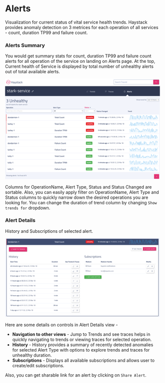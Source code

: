 # Alerts

Visualization for current status of vital service health trends. Haystack provides anomaly detection on 3 metrices for each operation of all services - count, duration TP99 and failure count.

### Alerts Summary
You would get summary stats for count, duration TP99 and failure count alerts for all operation of the service on landing on Alerts page.
At the top, Current health of Service is displayed by total number of unhealthy alerts out of total available alerts.

<img src="../images/alerts.png" style="width: 800px;"/>

Columns for OperationName, Alert Type, Status and Status Changed are sortable. Also, you can easily apply filter on OperationName, Alert Type and Status columns to quickly narrow down the desired operations you are looking for. You can change the duration of trend column by changing `Show trends for` dropdown.

### Alert Details 
History and Subscriptions of selected alert.

<img src="../images/alert_details.png" style="width: 800px;"/>

Here are some details on controls in Alert Details view -
- **Navigation to other views** - Jump to Trends and see traces helps in quickly navigating to trends or viewing traces for selected operation.
- **History** - History provides a summary of recently detected anomalies for selected Alert Type with options to explore trends and traces for unhealthy duration.
- **Subscriptions** - Displays all available subscriptions and allows user to create/edit subscriptions.

Also, you can get sharable link for an alert by clicking on `Share Alert`. 
